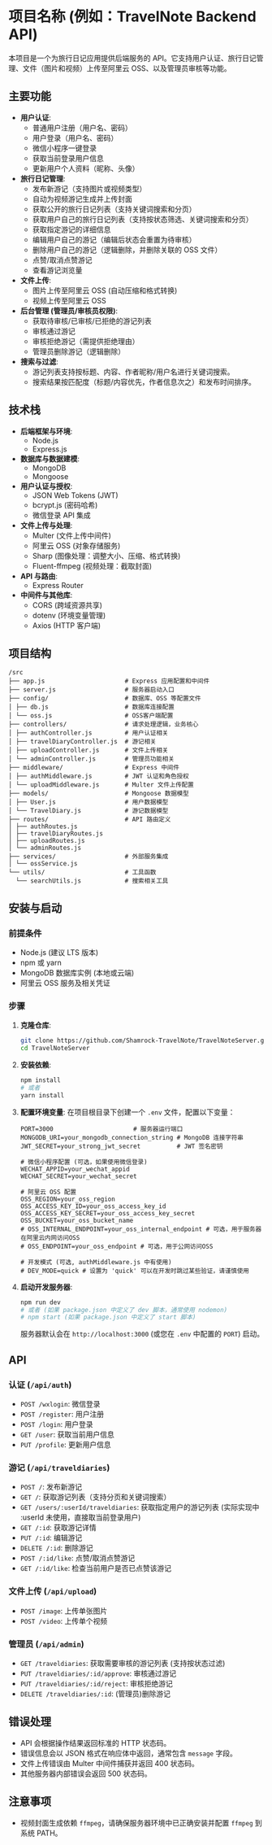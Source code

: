 # 项目名称 (例如：TravelNote Backend API)

本项目是一个为旅行日记应用提供后端服务的 API。它支持用户认证、旅行日记管理、文件（图片和视频）上传至阿里云 OSS、以及管理员审核等功能。

## 主要功能

* **用户认证**:
    * 普通用户注册（用户名、密码）
    * 用户登录（用户名、密码）
    * 微信小程序一键登录
    * 获取当前登录用户信息
    * 更新用户个人资料（昵称、头像）
* **旅行日记管理**:
    * 发布新游记（支持图片或视频类型）
    * 自动为视频游记生成并上传封面
    * 获取公开的旅行日记列表（支持关键词搜索和分页）
    * 获取用户自己的旅行日记列表（支持按状态筛选、关键词搜索和分页）
    * 获取指定游记的详细信息
    * 编辑用户自己的游记（编辑后状态会重置为待审核）
    * 删除用户自己的游记（逻辑删除，并删除关联的 OSS 文件）
    * 点赞/取消点赞游记
    * 查看游记浏览量
* **文件上传**:
    * 图片上传至阿里云 OSS (自动压缩和格式转换)
    * 视频上传至阿里云 OSS
* **后台管理 (管理员/审核员权限)**:
    * 获取待审核/已审核/已拒绝的游记列表
    * 审核通过游记
    * 审核拒绝游记（需提供拒绝理由）
    * 管理员删除游记（逻辑删除）
* **搜索与过滤**:
    * 游记列表支持按标题、内容、作者昵称/用户名进行关键词搜索。
    * 搜索结果按匹配度（标题/内容优先，作者信息次之）和发布时间排序。

## 技术栈

* **后端框架与环境**:
    * Node.js
    * Express.js
* **数据库与数据建模**:
    * MongoDB
    * Mongoose
* **用户认证与授权**:
    * JSON Web Tokens (JWT)
    * bcrypt.js (密码哈希)
    * 微信登录 API 集成
* **文件上传与处理**:
    * Multer (文件上传中间件)
    * 阿里云 OSS (对象存储服务)
    * Sharp (图像处理：调整大小、压缩、格式转换)
    * Fluent-ffmpeg (视频处理：截取封面)
* **API 与路由**:
    * Express Router
* **中间件与其他库**:
    * CORS (跨域资源共享)
    * dotenv (环境变量管理)
    * Axios (HTTP 客户端)

## 项目结构
```
/src
├── app.js                      # Express 应用配置和中间件
├── server.js                   # 服务器启动入口
├── config/                     # 数据库、OSS 等配置文件
│ ├── db.js                     # 数据库连接配置
│ └── oss.js                    # OSS客户端配置
├── controllers/                # 请求处理逻辑，业务核心
│ ├── authController.js         # 用户认证相关
│ ├── travelDiaryController.js  # 游记相关
│ ├── uploadController.js       # 文件上传相关
│ └── adminController.js        # 管理员功能相关
├── middleware/                 # Express 中间件
│ ├── authMiddleware.js         # JWT 认证和角色授权
│ └── uploadMiddleware.js       # Multer 文件上传配置
├── models/                     # Mongoose 数据模型
│ ├── User.js                   # 用户数据模型
│ └── TravelDiary.js            # 游记数据模型
├── routes/                     # API 路由定义
│ ├── authRoutes.js
│ ├── travelDiaryRoutes.js
│ ├── uploadRoutes.js
│ └── adminRoutes.js
├── services/                   # 外部服务集成
│ └── ossService.js
└── utils/                      # 工具函数
  └── searchUtils.js            # 搜索相关工具
```

## 安装与启动

### 前提条件

* Node.js (建议 LTS 版本)
* npm 或 yarn
* MongoDB 数据库实例 (本地或云端)
* 阿里云 OSS 服务及相关凭证

### 步骤

1.  **克隆仓库**:
    ```bash
    git clone https://github.com/Shamrock-TravelNote/TravelNoteServer.git
    cd TravelNoteServer
    ```

2.  **安装依赖**:
    ```bash
    npm install
    # 或者
    yarn install
    ```

3.  **配置环境变量**:
    在项目根目录下创建一个 `.env` 文件，配置以下变量：

    ```env
    PORT=3000                      # 服务器运行端口
    MONGODB_URI=your_mongodb_connection_string # MongoDB 连接字符串
    JWT_SECRET=your_strong_jwt_secret          # JWT 签名密钥

    # 微信小程序配置 (可选，如果使用微信登录)
    WECHAT_APPID=your_wechat_appid
    WECHAT_SECRET=your_wechat_secret

    # 阿里云 OSS 配置
    OSS_REGION=your_oss_region
    OSS_ACCESS_KEY_ID=your_oss_access_key_id
    OSS_ACCESS_KEY_SECRET=your_oss_access_key_secret
    OSS_BUCKET=your_oss_bucket_name
    # OSS_INTERNAL_ENDPOINT=your_oss_internal_endpoint # 可选，用于服务器在阿里云内网访问OSS
    # OSS_ENDPOINT=your_oss_endpoint # 可选，用于公网访问OSS

    # 开发模式 (可选, authMiddleware.js 中有使用)
    # DEV_MODE=quick # 设置为 'quick' 可以在开发时跳过某些验证，请谨慎使用
    ```

4.  **启动开发服务器**:
    ```bash
    npm run dev
    # 或者 (如果 package.json 中定义了 dev 脚本，通常使用 nodemon)
    # npm start (如果 package.json 中定义了 start 脚本)
    ```
    服务器默认会在 `http://localhost:3000` (或您在 `.env` 中配置的 `PORT`) 启动。

## API

### 认证 (`/api/auth`)

* `POST /wxlogin`: 微信登录
* `POST /register`: 用户注册
* `POST /login`: 用户登录
* `GET /user`: 获取当前用户信息
* `PUT /profile`: 更新用户信息

### 游记 (`/api/traveldiaries`)

* `POST /`: 发布新游记
* `GET /`: 获取游记列表（支持分页和关键词搜索）
* `GET /users/:userId/traveldiaries`: 获取指定用户的游记列表 (实际实现中 :userId 未使用，直接取当前登录用户)
* `GET /:id`: 获取游记详情
* `PUT /:id`: 编辑游记
* `DELETE /:id`: 删除游记
* `POST /:id/like`: 点赞/取消点赞游记
* `GET /:id/like`: 检查当前用户是否已点赞该游记

### 文件上传 (`/api/upload`)

* `POST /image`: 上传单张图片
* `POST /video`: 上传单个视频

### 管理员 (`/api/admin`)

* `GET /traveldiaries`: 获取需要审核的游记列表 (支持按状态过滤)
* `PUT /traveldiaries/:id/approve`: 审核通过游记
* `PUT /traveldiaries/:id/reject`: 审核拒绝游记
* `DELETE /traveldiaries/:id`: (管理员)删除游记

## 错误处理

* API 会根据操作结果返回标准的 HTTP 状态码。
* 错误信息会以 JSON 格式在响应体中返回，通常包含 `message` 字段。
* 文件上传错误由 Multer 中间件捕获并返回 400 状态码。
* 其他服务器内部错误会返回 500 状态码。

## 注意事项

* 视频封面生成依赖 `ffmpeg`，请确保服务器环境中已正确安装并配置 `ffmpeg` 到系统 PATH。